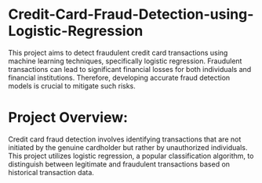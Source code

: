 # Credit-Card-Fraud-Detection-using-Logistic-Regression
This project aims to detect fraudulent credit card transactions using machine learning techniques, specifically logistic regression. Fraudulent transactions can lead to significant financial losses for both individuals and financial institutions. Therefore, developing accurate fraud detection models is crucial to mitigate such risks.

# Project Overview:
Credit card fraud detection involves identifying transactions that are not initiated by the genuine cardholder but rather by unauthorized individuals. This project utilizes logistic regression, a popular classification algorithm, to distinguish between legitimate and fraudulent transactions based on historical transaction data.
